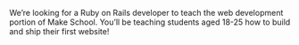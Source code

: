 We’re looking for a Ruby on Rails developer to teach the web development portion of Make School. You’ll be teaching students aged 18-25 how to build and ship their first website!
